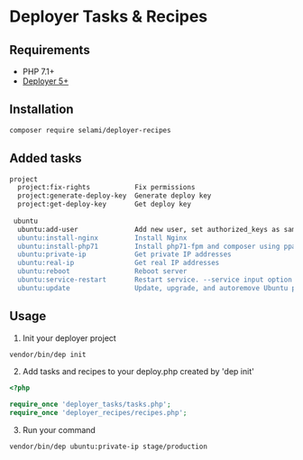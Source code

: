 # Deployer Tasks & Recipes

## Requirements
- PHP 7.1+
- [Deployer 5+](https://deployer.org/) 

## Installation 

```bash
composer require selami/deployer-recipes
```

## Added tasks

```bash
project
  project:fix-rights           Fix permissions
  project:generate-deploy-key  Generate deploy key
  project:get-deploy-key       Get deploy key
  
 ubuntu
  ubuntu:add-user              Add new user, set authorized_keys as same as root's and set permissions
  ubuntu:install-nginx         Install Nginx
  ubuntu:install-php71         Install php71-fpm and composer using ppa:ondrej/php
  ubuntu:private-ip            Get private IP addresses
  ubuntu:real-ip               Get real IP addresses
  ubuntu:reboot                Reboot server
  ubuntu:service-restart       Restart service. --service input option is required
  ubuntu:update                Update, upgrade, and autoremove Ubuntu packages 
```

## Usage

1. Init your deployer project


```bash
vendor/bin/dep init
```
2. Add tasks and recipes to your deploy.php created by 'dep init'

```php
<?php

require_once 'deployer_tasks/tasks.php';
require_once 'deployer_recipes/recipes.php';

```
3. Run your command
```bash
vendor/bin/dep ubuntu:private-ip stage/production
```